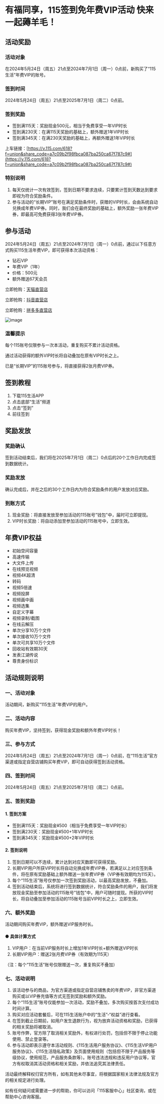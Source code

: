 # 有福同享，115签到免年费VIP活动 快来一起薅羊毛！


## 活动奖励

### 活动对象

在2024年5月24日（周五）21点至2024年7月1日（周一）0点前，新购买了“115生活”年费VIP的账号。

### 签到时间

2024年5月24日（周五）21点至2025年7月1日（周二）0点前。

### 签到奖励

- 签到满115天：奖励现金500元，相当于免费享受一年VIP时长
- 签到满230天：在满115天奖励的基础上，额外赠送1年VIP时长
- 签到满345天：在满230天奖励的基础上，再额外赠送1年VIP时长

上车链接：[https://v.115.com/618?f=union&share_code=a7c09b2f98fbca087ba250ca67f787c9#](https://v.115.com/618?f=union&share_code=a7c09b2f98fbca087ba250ca67f787c9#)

### 特别说明

1. 每天仅统计一次有效签到，签到日期不要求连续，只要累计签到天数达到要求即视为符合奖励条件。
2. 参与活动的“长期VIP”账号在满足奖励条件时，获赠的VIP时长，会由系统自动兑换成年费VIP券。同时，我们会在最终奖励的基础上，额外奖励一张年费VIP券，即最高可免费获得3张年费VIP券。

## 参与活动

2024年5月24日（周五）21点至2024年7月1日（周一）0点前，通过以下任意方式购买115生活年费VIP，即可获得本次活动资格：

- 钻石VIP
- 年费VIP（1年）
- 价格：500元
- 额外赠送67天会员

立即抢购：[天猫直营店](https://v.115.com/618?f=union&share_code=a7c09b2f98fbca087ba250ca67f787c9#)

立即抢购：[抖音直营店](https://v.115.com/618?f=union&share_code=a7c09b2f98fbca087ba250ca67f787c9#)

立即抢购：[拼多多直营店](https://v.115.com/618?f=union&share_code=a7c09b2f98fbca087ba250ca67f787c9#)

![image](https://github.com/brownfieldk1/115VIP/assets/169995672/f6ca65ea-0afa-4137-8fad-3837f6ff860d)

### 温馨提示

每个115账号仅限参与一次本活动，重复购买不累计活动资格。

通过活动获得的额外VIP时长将自动叠加在原有VIP时长之上。

已是“长期VIP”的115账号参与，将直接获得2张月费VIP券。

## 签到教程

1. 下载115生活APP
2. 点击底部“生活”频道
3. 点击“签到”
4. 前往签到

## 奖励发放

### 奖励确认

签到活动结束后，我们将在2025年7月1日（周二）0点后的20个工作日内完成签到数据统计。

### 奖励发放

确认完成后，并在之后的30个工作日内为符合奖励条件的用户发放对应奖励。

### 到账方式

1. 现金奖励：将直接发放至参加活动的115账号"钱包"中，届时可立即提现。
2. VIP时长奖励：将自动添加至参加活动的115账号中，立即生效。


## 年费VIP权益

- 初始空间容量
- 高速传输
- 大文件上传
- 在线预览视频
- 视频4K超清
- 转码
- 视频5倍速
- 视频投屏
- 视频画中画
- 视频选集
- 自定义字幕
- 视频录制/截图
- 在线云解压
- 单次分享10万个文件
- 单次接收10万个文件
- 单次可共享10万个文件
- 回收站有效期30天
- 发表江湖传说
- 尊贵身份标识

## 活动规则说明

### 一、活动对象

活动期间，新购买“115生活”年费VIP的用户。

### 二、活动内容

购买年费VIP，坚持签到，获得现金奖励和额外年费VIP时长！

### 三、参与方式

2024年5月24日（周五）21点至2024年7月1日（周一）0点前，在“115生活”官方渠道或指定自营店铺购买年费VIP，即可自动获得签到活动资格。

### 四、签到时间

2024年5月24日（周五）21点至2025年7月1日（周二）0点前。

### 五、签到奖励

#### 1. 签到方案

- 签到满115天：奖励现金¥500（相当于免费享受一年VIP时长）
- 签到满230天：奖励现金¥500+1年VIP时长
- 签到满345天：奖励现金¥500+2年VIP时长

#### 2. 签到说明

1. 签到日期可以不连续，累计达到对应天数即可获得奖励。
2. 长期VIP用户所获VIP时长将自动兑换成年费VIP券，若满足以上对应签到条件，将在原有奖励基础上额外赠送一张年费VIP券（VIP券有效期均为115天）。
3. 每个“115生活”账号仅参加一次签到奖励活动，以最高奖励发放，不叠加。
4. 签到活动结束后，系统将进行签到数据统计，符合奖励条件的用户，我们将发放现金奖励至参加活动的115账号"钱包"中，用户可随时提现。所获的VIP时长，将自动叠加至参加活动的115账号当前VIP时长之上，立即生效。

### 六、额外奖励

活动期间购买年费VIP，额外赠送VIP服务时长。

#### ● 具体计算方式

1. VIP用户：在当前VIP服务时长上增加1年VIP时长+额外赠送VIP时长
2. 长期VIP用户：赠送2张月费VIP券（有效期为115天）

（注：每个“115生活”账号仅限赠送一次，重复购买不叠加）

### 七、活动说明

1. 该活动参与的商品，为官方渠道或指定自营店铺售卖的年费VIP，非官方渠道购买或以VIP券充值等方式无签到奖励和额外奖励。
2. 每个“115生活”账号仅能参加一次活动，奖励不叠加，多次购买按首次支付成功时间计算。
3. 购买对应活动套餐后，可在115生活账户中的“生活”-“权益”进行查看。
4. 在签到截止日期前，如用户发生退款行为，视为放弃活动资格和奖励，已获得的相关奖励将被取消。
5. 账号作弊，官方除了取消相关奖励外，有权进行处罚，包括但不限于停止功能使用、禁止登录等。
6. 参与活动即表示遵守本活动规则、《115生活用户服务协议》、《115生活VIP用户服务协议》、《115生活隐私政策》及页面使用规则（包括但不限于产品服务等级协议，使用规范，产品服务条款等）。账号违法违规和违反用户协议等，官方有权取消其活动资格和相关奖励，并依法追究其法律责任。

活动最终解释权归官方所有，如有其他未尽事宜，将根据国家相关法律法规及官方的相关规定进行处理。

如有任何疑问或需要进一步的帮助，你可以访问「115客服中心」社区查询，或在帮助中心咨询客服。
